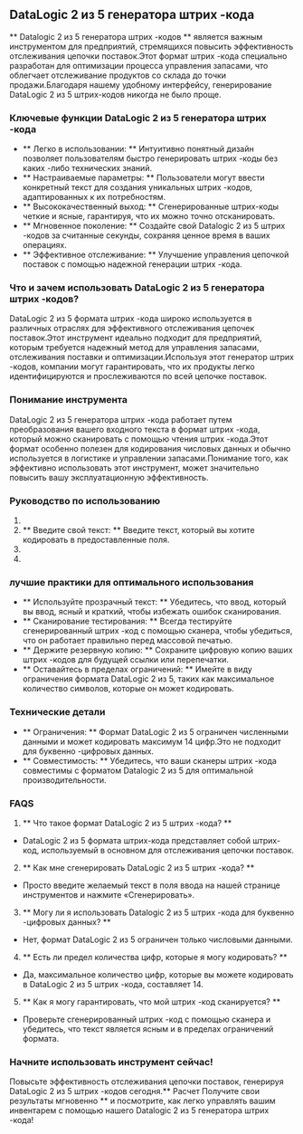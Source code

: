 ## DataLogic 2 из 5 генератора штрих -кода

** Datalogic 2 из 5 генератора штрих -кодов ** является важным инструментом для предприятий, стремящихся повысить эффективность отслеживания цепочки поставок.Этот формат штрих -кода специально разработан для оптимизации процесса управления запасами, что облегчает отслеживание продуктов со склада до точки продажи.Благодаря нашему удобному интерфейсу, генерирование DataLogic 2 из 5 штрих-кодов никогда не было проще.

### Ключевые функции DataLogic 2 из 5 генератора штрих -кода
- ** Легко в использовании: ** Интуитивно понятный дизайн позволяет пользователям быстро генерировать штрих -коды без каких -либо технических знаний.
- ** Настраиваемые параметры: ** Пользователи могут ввести конкретный текст для создания уникальных штрих -кодов, адаптированных к их потребностям.
- ** Высококачественный выход: ** Сгенерированные штрих-коды четкие и ясные, гарантируя, что их можно точно отсканировать.
- ** Мгновенное поколение: ** Создайте свой Datalogic 2 из 5 штрих -кодов за считанные секунды, сохраняя ценное время в ваших операциях.
- ** Эффективное отслеживание: ** Улучшение управления цепочкой поставок с помощью надежной генерации штрих -кода.

### Что и зачем использовать DataLogic 2 из 5 генератора штрих -кодов?
DataLogic 2 из 5 формата штрих -кода широко используется в различных отраслях для эффективного отслеживания цепочек поставок.Этот инструмент идеально подходит для предприятий, которым требуется надежный метод для управления запасами, отслеживания поставки и оптимизации.Используя этот генератор штрих -кодов, компании могут гарантировать, что их продукты легко идентифицируются и прослеживаются по всей цепочке поставок.

### Понимание инструмента
DataLogic 2 из 5 генератора штрих -кода работает путем преобразования вашего входного текста в формат штрих -кода, который можно сканировать с помощью чтения штрих -кода.Этот формат особенно полезен для кодирования числовых данных и обычно используется в логистике и управлении запасами.Понимание того, как эффективно использовать этот инструмент, может значительно повысить вашу эксплуатационную эффективность.

### Руководство по использованию
1.
2. ** Введите свой текст: ** Введите текст, который вы хотите кодировать в предоставленные поля.
3.
4.

### лучшие практики для оптимального использования
- ** Используйте прозрачный текст: ** Убедитесь, что ввод, который вы ввод, ясный и краткий, чтобы избежать ошибок сканирования.
- ** Сканирование тестирования: ** Всегда тестируйте сгенерированный штрих -код с помощью сканера, чтобы убедиться, что он работает правильно перед массовой печатью.
- ** Держите резервную копию: ** Сохраните цифровую копию ваших штрих -кодов для будущей ссылки или перепечатки.
- ** Оставайтесь в пределах ограничений: ** Имейте в виду ограничения формата DataLogic 2 из 5, таких как максимальное количество символов, которые он может кодировать.

### Технические детали
- ** Ограничения: ** Формат DataLogic 2 из 5 ограничен численными данными и может кодировать максимум 14 цифр.Это не подходит для буквенно -цифровых данных.
- ** Совместимость: ** Убедитесь, что ваши сканеры штрих -кода совместимы с форматом Datalogic 2 из 5 для оптимальной производительности.

### FAQS

1. ** Что такое формат DataLogic 2 из 5 штрих -кода? **
- DataLogic 2 из 5 формата штрих-кода представляет собой штрих-код, используемый в основном для отслеживания цепочки поставок.

2. ** Как мне сгенерировать DataLogic 2 из 5 штрих -кода? **
- Просто введите желаемый текст в поля ввода на нашей странице инструментов и нажмите «Сгенерировать».

3. ** Могу ли я использовать Datalogic 2 из 5 штрих -кода для буквенно -цифровых данных? **
- Нет, формат DataLogic 2 из 5 ограничен только числовыми данными.

4. ** Есть ли предел количества цифр, которые я могу кодировать? **
- Да, максимальное количество цифр, которые вы можете кодировать в DataLogic 2 из 5 штрих -кода, составляет 14.

5. ** Как я могу гарантировать, что мой штрих -код сканируется? **
- Проверьте сгенерированный штрих -код с помощью сканера и убедитесь, что текст является ясным и в пределах ограничений формата.

### Начните использовать инструмент сейчас!
Повысьте эффективность отслеживания цепочки поставок, генерируя DataLogic 2 из 5 штрих -кодов сегодня.** Расчет Получите свои результаты мгновенно ** и посмотрите, как легко управлять вашим инвентарем с помощью нашего Datalogic 2 из 5 генератора штрих -кода!